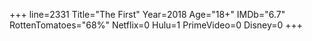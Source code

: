+++
line=2331
Title="The First"
Year=2018
Age="18+"
IMDb="6.7"
RottenTomatoes="68%"
Netflix=0
Hulu=1
PrimeVideo=0
Disney=0
+++

